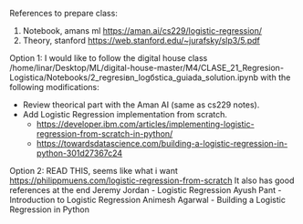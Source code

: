 References to prepare class:
1) Notebook, amans ml https://aman.ai/cs229/logistic-regression/
2) Theory, stanford https://web.stanford.edu/~jurafsky/slp3/5.pdf

Option 1:
I would like to follow the digital house class /home/linar/Desktop/ML/digital-house-master/M4/CLASE_21_Regresion-Logistica/Notebooks/2_regresiвn_logбstica_guiada_solution.ipynb with the following modifications:
- Review theorical part with the Aman AI (same as cs229 notes).
- Add Logistic Regression implementation from scratch.
    - https://developer.ibm.com/articles/implementing-logistic-regression-from-scratch-in-python/ 
    - https://towardsdatascience.com/building-a-logistic-regression-in-python-301d27367c24

Option 2: READ THIS, seems like what i want https://philippmuens.com/logistic-regression-from-scratch It also has good references at the end 
Jeremy Jordan - Logistic Regression
Ayush Pant - Introduction to Logistic Regression
Animesh Agarwal - Building a Logistic Regression in Python